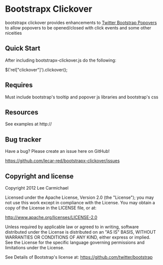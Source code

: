 Bootstrapx Clickover
=================

bootstrapx clickover provides enhancements to [Twitter Bootstrap Popovers](http://twitter.github.com/bootstrap#popover) to allow popovers to be opened/closed with click events and some other niceities

Quick Start
-----------

After including bootstrapx-clickover.js do the following:

 $('rel["clickover"]').clickover();

Requires
--------

Must include bootstrap's tooltip and popover js libraries and bootstrap's css

Resources
---------

See examples at http://

Bug tracker
-----------

Have a bug? Please create an issue here on GitHub!

https://github.com/lecar-red/bootstrapx-clickover/issues

Copyright and license
---------------------

Copyright 2012 Lee Carmichael

Licensed under the Apache License, Version 2.0 (the "License");
you may not use this work except in compliance with the License.
You may obtain a copy of the License in the LICENSE file, or at:

   http://www.apache.org/licenses/LICENSE-2.0

Unless required by applicable law or agreed to in writing, software
distributed under the License is distributed on an "AS IS" BASIS,
WITHOUT WARRANTIES OR CONDITIONS OF ANY KIND, either express or implied.
See the License for the specific language governing permissions and
limitations under the License.

See Details of Bootstrap's license at: https://github.com/twitter/bootstrap

